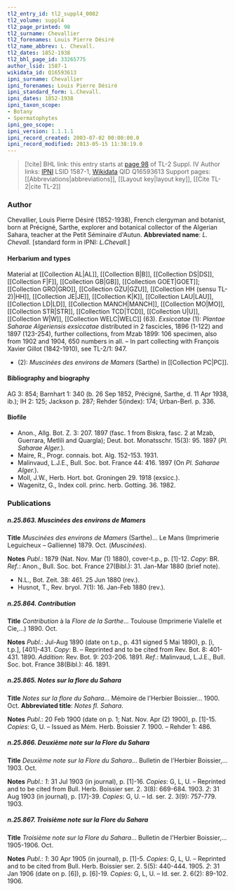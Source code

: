 ```yaml
---
tl2_entry_id: tl2_suppl4_0082
tl2_volume: suppl4
tl2_page_printed: 98
tl2_surname: Chevallier
tl2_forenames: Louis Pierre Désiré
tl2_name_abbrev: L. Chevall.
tl2_dates: 1852-1938
tl2_bhl_page_id: 33265775
author_lsid: 1587-1
wikidata_id: Q16593613
ipni_surname: Chevallier
ipni_forenames: Louis Pierre Désiré
ipni_standard_form: L.Chevall.
ipni_dates: 1852-1938
ipni_taxon_scope: 
- Botany
- Spermatophytes
ipni_geo_scope: 
ipni_version: 1.1.1.1
ipni_record_created: 2003-07-02 00:00:00.0
ipni_record_modified: 2013-05-15 11:38:19.0
---
```


> [!cite] BHL link: this entry starts at [page 98](https://www.biodiversitylibrary.org/page/33265775) of TL-2 Suppl. IV
> Author links: [IPNI](https://www.ipni.org/a/1587-1) LSID 1587-1, [Wikidata](https://www.wikidata.org/wiki/Q16593613) QID Q16593613
> Support pages: [[Abbreviations|abbreviations]], [[Layout key|layout key]], [[Cite TL-2|cite TL-2]]

### Author

Chevallier, Louis Pierre Désiré (1852-1938), French clergyman and botanist, born at Précigné, Sarthe, explorer and botanical collector of the Algerian Sahara, teacher at the Petit Séminaire d'Autun. 
**Abbreviated name**: *L. Chevall.* \[standard form in IPNI: *L.Chevall.*\]

#### Herbarium and types

Material at [[Collection AL|AL]], [[Collection B|B]], [[Collection DS|DS]], [[Collection F|F]], [[Collection GB|GB]], [[Collection GOET|GOET]]; [[Collection GRO|GRO]], [[Collection GZU|GZU]], [[Collection HH (sensu TL-2)|HH]], [[Collection JE|JE]], [[Collection K|K]], [[Collection LAU|LAU]], [[Collection LD|LD]], [[Collection MANCH|MANCH]], [[Collection MO|MO]], [[Collection STR|STR]], [[Collection TCD|TCD]], [[Collection U|U]], [[Collection W|W]], [[Collection WELC|WELC]] (63).
*Exsiccatae* (1): *Plantae Saharae Algeriensis exsiccatae* distributed in 2 fascicles, 1896 (1-122) and 1897 (123-254), further collections, from Mzab 1899: 106 specimen, also from 1902 and 1904, 650 numbers in all. – In part collecting with François Xavier Gillot (1842-1910), see TL-2/1: 947.
- (2): *Muscinées des environs de Mamers* (Sarthe) in [[Collection PC|PC]].

#### Bibliography and biography

AG 3: 854; Barnhart 1: 340 (b. 26 Sep 1852, Précigné, Sarthe, d. 11 Apr 1938, ib.); IH 2: 125; Jackson p. 287; Rehder 5(index): 174; Urban-Berl. p. 336.

#### Biofile

- Anon., Allg. Bot. Z. 3: 207. 1897 (fasc. 1 from Biskra, fasc. 2 at Mzab, Guerrara, Metlili and Quargla); Deut. bot. Monatsschr. 15(3): 95. 1897 (*Pl. Saharae Alger.*).
- Maire, R., Progr. connais. bot. Alg. 152-153. 1931.
- Malinvaud, L.J.E., Bull. Soc. bot. France 44: 416. 1897 (On *Pl. Saharae Alger.*).
- Moll, J.W., Herb. Hort. bot. Groningen 29. 1918 (exsicc.).
- Wagenitz, G., Index coll. princ. herb. Gotting. 36. 1982.

### Publications

##### n.25.863. Muscinées des environs de Mamers

**Title**
*Muscinées des environs de Mamers* (Sarthe)... Le Mans (Imprimerie Leguicheux – Gallienne) 1879. Oct. (*Muscinées*).

**Notes**
*Publ*.: 1879 (Nat. Nov. Mar (1) 1880), cover-t.p., p. \[1\]-12. *Copy*: BR.
*Ref*.: Anon., Bull. Soc. bot. France 27(Bibl.): 31. Jan-Mar 1880 (brief note).
- N.L., Bot. Zeit. 38: 461. 25 Jun 1880 (rev.).
- Husnot, T., Rev. bryol. 7(1): 16. Jan-Feb 1880 (rev.).

##### n.25.864. Contribution

**Title**
*Contribution* à la *Flore de la Sarthe*... Toulouse (Imprimerie Vialelle et Cie,...) 1890. Oct.

**Notes**
*Publ*.: Jul-Aug 1890 (date on t.p., p. 431 signed 5 Mai 1890), p. \[i, t.p.\], \[401\]-431. *Copy*: B. – Reprinted and to be cited from Rev. Bot. 8: 401-431. 1890.
*Addition*: Rev. Bot. 9: 203-206. 1891.
*Ref*.: Malinvaud, L.J.E., Bull. Soc. bot. France 38(Bibl.): 46. 1891.

##### n.25.865. Notes sur la flore du Sahara

**Title**
*Notes sur la flore du Sahara*... Mémoire de l'Herbier Boissier... 1900. Oct.
**Abbreviated title**: *Notes fl. Sahara*.

**Notes**
*Publ*.: 20 Feb 1900 (date on p. 1; Nat. Nov. Apr (2) 1900), p. \[1\]-15. *Copies*: G, U. – Issued as Mém. Herb. Boissier 7. 1900. – Rehder 1: 486.

##### n.25.866. Deuxième note sur la Flore du Sahara

**Title**
*Deuxième note sur la Flore du Sahara*... Bulletin de l'Herbier Boissier,... 1903. Oct.

**Notes**
*Publ*.: *1*: 31 Jul 1903 (in journal), p. \[1\]-16. *Copies*: G, L, U. – Reprinted and to be cited from Bull. Herb. Boissier ser. 2. 3(8): 669-684. 1903.
*2*: 31 Aug 1903 (in journal), p. \[17\]-39. *Copies*: G, U. – Id. ser. 2. 3(9): 757-779. 1903.

##### n.25.867. Troisième note sur la Flore du Sahara

**Title**
*Troisième note sur la Flore du Sahara*... Bulletin de l'Herbier Boissier,... 1905-1906. Oct.

**Notes**
*Publ*.: *1*: 30 Apr 1905 (in journal), p. \[1\]-5. *Copies*: G, L, U. – Reprinted and to be cited from Bull. Herb. Boissier ser. 2. 5(5): 440-444. 1905.
*2*: 31 Jan 1906 (date on p. \[6\]), p. \[6\]-19. *Copies*: G, L, U. – Id. ser. 2. 6(2): 89-102. 1906.

